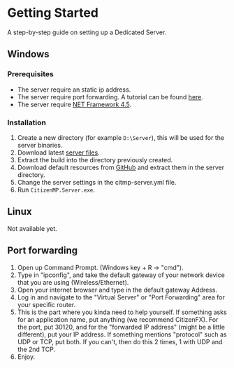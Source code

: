 # Getting Started

A step-by-step guide on setting up a Dedicated Server.

## Windows

### Prerequisites

* The server require an static ip address.
* The server require port forwarding. A tutorial can be found [here](https://www.noip.com/support/knowledgebase/general-port-forwarding-guide).
* The server require [NET Framework 4.5](https://www.microsoft.com/en-us/download/details.aspx?id=30653).

### Installation

1. Create a new directory (for example `D:\Server`), this will be used for the server binaries.
2. Download latest [server files](https://citizeniv.net/files/CitizenIV-Server.zip).
3. Extract the build into the directory previously created.
4. Download default resources from [GitHub](https://github.com/citizenfx-reloaded/server-data-beta) and extract them in the server directory.
5. Change the server settings in the citmp-server.yml file.
5. Run `CitizenMP.Server.exe`.

## Linux

Not available yet.

## Port forwarding

1. Open up Command Prompt. (Windows key + R -> "cmd").
2. Type in "ipconfig", and take the default gateway of your network device that you are using (Wireless/Ethernet).
3. Open your internet browser and type in the default gateway Address.
4. Log in and navigate to the "Virtual Server" or "Port Forwarding" area for your specific router.
5. This is the part where you kinda need to help yourself. If something asks for an application name, put anything (we recommend CitizenFX). For the port, put 30120, and for the "forwarded IP address" (might be a little different), put your IP address. If something mentions "protocol" such as UDP or TCP, put both. If you can't, then do this 2 times, 1 with UDP and the 2nd TCP.
6. Enjoy.
